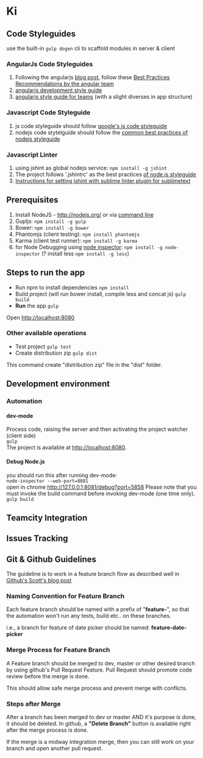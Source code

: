 # Ki

## Code Styleguides
use the built-in ```gulp dogen``` cli to scaffold modules in server & client

### AngularJs Code Styleguides
1. Following the angularjs [blog post](http://blog.angularjs.org/2014/02/an-angularjs-style-guide-and-best.html), follow these [Best Practices Recommendations by the angular team](https://docs.google.com/document/d/1XXMvReO8-Awi1EZXAXS4PzDzdNvV6pGcuaF4Q9821Es/pub)
2. [angularjs development style guide](https://github.com/johnpapa/angularjs-styleguide)
3. [angularjs style guide for teams](https://github.com/toddmotto/angularjs-styleguide) (with a slight diverses in app structure)

### Javascript Code Styleguide
1. js code styleguide should follow [google's js code styleguide](http://google-styleguide.googlecode.com/svn/trunk/javascriptguide.xml)
2. nodejs code stytelguide should follow the [common best practices of nodejs styleguide](http://stackoverflow.com/a/5497467)

### Javascript Linter
1. using jshint as global nodejs service: ```npm install -g jshint```
2. The project follows '.jshintrc' as the best practices [of node.js styleguide](https://github.com/felixge/node-style-guide)
3. [Instructions for setting jshint with sublime linter plugin for sublimetext](https://github.com/SublimeLinter/SublimeLinter-jshint)

## Prerequisites
1. Install NodeJS - http://nodejs.org/ or via [command line](https://github.com/joyent/node/wiki/installing-node.js-via-package-manager)
2. Gupljs: ```npm install -g gulp```
3. Bower: ```npm install -g bower```
4. Phantomjs (client testing): ```npm install phantomjs```
5. Karma (client test runner): ```npm install -g karma```
6. for Node Debugging using [node inspector](https://github.com/node-inspector/node-inspector): ```npm install -g node-inspector```
(? install less ```npm install -g less```)

## Steps to run the app
* Run npm to install dependencies
```npm install```
* Build project (will run bower install, compile less and concat js)
``` gulp build ```
* **Run** the app
``` gulp ```

Open <http://localhost:8080>

### Other available operations
* Test project
 ``` gulp test ```
* Create distribution zip
 ``` gulp dist ```

This command create "distribution zip" file in the "dist" folder.

## Development environment
### Automation
#### dev-mode
Process code, raising the server and then activating the project watcher (client side)  
``` gulp ```  
The project is available at <http://localhost:8080>.

#### Debug Node.js
you should run this after running dev-mode:  
```node-inspector --web-port=8081```  
open in chrome <http://127.0.0.1:8081/debug?port=5858>
Please note that you must invoke the build command before invoking dev-mode (one time only).
``` gulp build ```

## Teamcity Integration

## Issues Tracking


## Git & Github Guidelines
The guideline is to work in a feature branch flow as described well in [Github's Scott's blog post](http://scottchacon.com/2011/08/31/github-flow.html)

### Naming Convention for Feature Branch
Each feature branch should be named with a prefix of "**feature-**", so that the automation won't run any tests, build etc.. on these branches.

i.e., a branch for feature of date picker should be named:
**feature-date-picker**

### Merge Process for Feature Branch
A Feature branch should be merged to dev, master or other desired branch by using github's Pull Request Feature. 
Pull Request should promote code review before the merge is done.

This should allow safe merge process and prevent merge with conflicts.

### Steps after Merge
After a branch has been merged to dev or master AND it's purpose is done, it should be deleted. 
In github, a **"Delete Branch"** button is available right after the merge process is done.

If the merge is a midway integration merge, then you can still work on your branch and open another pull request.
